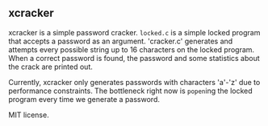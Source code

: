 xcracker
--------------

xcracker is a simple password cracker. `locked.c` is a simple locked program that accepts a password as an argument. 'cracker.c' generates and attempts every possible string up to 16 characters on the locked program. When a correct password is found, the password and some statistics about the crack are printed out.

Currently, xcracker only generates passwords with characters 'a'-'z' due to performance constraints. The bottleneck right now is `popen`ing the locked program every time we generate a password.

MIT license.

